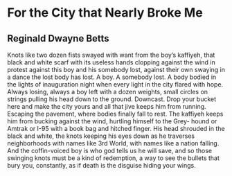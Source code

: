 # For the City that Nearly Broke Me
## Reginald Dwayne Betts
Knots like two dozen fists
swayed with want from the boy’s
kaffiyeh, that black and white scarf
with its useless hands clopping
against the wind in protest
against this boy and his somebody
lost, against their own swaying
in a dance the lost body has lost.
A boy. A somebody lost. A body bodied
in the lights of inauguration night
when every light in the city flared
with hope. Always losing, always
a boy left with a dozen weights,
small circles on strings pulling
his head down to the ground.
Downcast. Drop your bucket here
and make the city yours and all
that jive keeps him from running.
Escaping the pavement, where
bodies finally fall to rest.
The kaffiyeh keeps him from
bucking against the wind,
hurtling himself to the Grey-
hound or Amtrak or I-95
with a book bag and hitched finger.
His head shrouded in the black
and white, the knots keeping
his eyes down as he traverses
neighborhoods with names like 3rd
World, with names like a nation
falling. And the coffin-voiced
boy is who god tells us he will
save, and so those swinging knots
must be a kind of redemption,
a way to see the bullets that bury
you, constantly, as if death is
the disguise hiding your wings.
